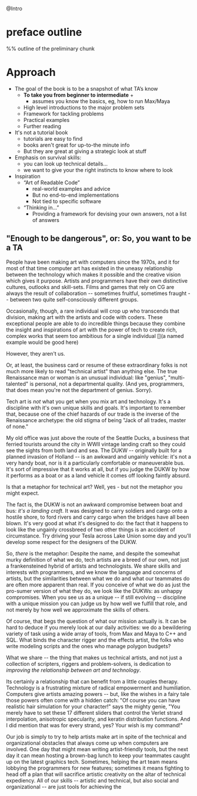 @Intro

# preface outline

%% outline of the preliminary chunk

# Approach
* The goal of the book is to be a snapshot of what TA’s know
	* **To take you from beginner to intermediate** +
		* assumes you know the basics, eg, how to run Max/Maya
	* High level introductions to the major problem sets
	* Framework for tackling problems
	* Practical examples
	* Further reading
* It's not a tutorial book
	* tutorials are easy to find
	* books aren't great for up-to-the minute info
	* But they are great at giving a strategic look at stuff
* Emphasis on survival skills:
	* you can look up technical details...
	* we want to give your the right instincts to know where to look
* Inspiration
	* “Art of Readable Code”
		* real-world examples and advice
		* But no end-to-end implementations
		* Not tied to specific software
	* “Thinking in…”
		* Providing a framework for devising your own answers, not a list of answers

"Enough to be dangerous", or: So, you want to be a TA  
-------------------------  


People have been making art with computers since the 1970s, and it for most of that time computer art has existed in the uneasy relationship between the technology which makes it possible and the creative vision which gives it purpose.  Artists and programmers have their own distinctive cultures, outlooks and skill-sets. Films and games that rely on CG are always the result of  collaboration -- sometimes fruitful, sometimes fraught -- between two  quite self-consciously different groups. 

Occasionally, though, a rare individual will crop up who transcends that division, making art with the artists and code with coders.  These exceptional people are able to do incredible things because they combine the insight and inspirations of art with the power of tech to create rich, complex works that seem too ambitious for a single individual [](a named example would be good here)

However, they aren't us. 

Or, at least, the business card or resume of these extraordinary folks is not much more likely to read "technical artist" than anything else.  The true Renaissance man or woman is an unusual individual: like "genius",  "multi-talented" is personal, not a departmental quality. (And yes, programmers, that does mean you're not the department of genius. Sorry).  

Tech art is _not_ what you get when you mix art and technology.  It's a discipline with it's own unique skills and goals. It's important to remember that, because one of the chief hazards of our trade is the inverse of the Renaissance archetype: the old stigma of being "Jack of all trades, master of none."  

My old office was just above the route of the Seattle Ducks, a business that ferried tourists around the city in  WWII vintage landing craft so they could see the sights from both land and sea.  The DUKW -- originally built for a planned invasion of Holland -- is an awkward and ungainly vehicle: it's not a very handy boat, nor is it a particularly comfortable or maneuverable bus.  It's sort of impressive that it works at all, but if you judge the DUKW by how it performs as a boat or as a land vehicle it comes off looking faintly absurd.

Is that a metaphor for technical art? Well, yes - but not the metaphor you might expect.  

The fact is, the DUKW is not an awkward compromise between boat and bus: _it's a landing craft_.  It was designed to carry soldiers and cargo onto a hostile shore, to ford rivers and carry cargo when the bridges have all been blown.  It's very good at what it's designed to do: the fact that it happens to look like the ungainly crossbreed of two other things is an accident of circumstance. Try driving your Tesla across Lake Union some day and you'll develop some respect for the designers of the DUKW.

So, _there_ is the metaphor: Despite the name, and despite the somewhat murky definition of what we do, tech artists are  a breed of our own, not just a frankensteined hybrid of artists and technologists.  We share skills and interests with programmers, and we know the language and concerns of artists, but the similarities between what we do and what our teammates do are often more apparent than real.  If you conceive of what we do as just the pro-sumer version of what they do, we look like the DUKWs: as unhappy compromises. When you see us as a unique -- if still evolving -- discipline with a unique mission you can judge us by how well we fulfill that role, and not merely by how well we approximate the skills of others.

Of course, that begs the question of what our mission actually is.  It can be hard to deduce if you merely look at our daily activities: we do a bewildering variety of task using a wide array of tools, from Max and Maya to C++ and SQL.  What binds the character rigger and the effects artist, the folks who write modeling scripts and the ones who manage polygon budgets?

What we share -- the thing that makes us technical artists, and not just a collection of scripters, riggers and problem-solvers, is dedication to _improving the relationship between art and technology_. 

Its certainly a relationship that can benefit from a little couples therapy. Technology is a frustrating mixture of radical empowerment and humiliation. Computers give artists amazing powers -- but, like the wishes in a fairy tale those powers often come with a hidden catch: "Of course you can have realistic hair simulation for your character!" says the mighty genie, "You merely have to set these 17 different sliders that control the Verlet strand interpolation, anisotropic specularity, and keratin distribution functions. And I did mention that was for every strand, yes? Your wish is my command!"

Our job is simply to try to help artists make art in spite of the technical and organizational obstacles that always come up when computers are involved.  One day that might mean writing artist-friendly tools, but the next day it can mean hosting a brown-bag lunch to keep your teammates caught up on the latest graphics tech.  Sometimes, helping the art team means lobbying the programmers for new features; sometimes it means fighting to head off a plan that will sacrifice artistic creativity on the altar of technical expediency.  All of our skills -- artistic and technical, but also social and organizational -- are just tools for achieving the 